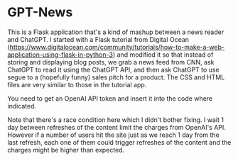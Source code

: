 # GPT-News
This is a Flask application that's a kind of mashup between a news reader and ChatGPT. I started with a Flask tutorial from Digital Ocean (https://www.digitalocean.com/community/tutorials/how-to-make-a-web-application-using-flask-in-python-3) and modified it so that instead of storing and displaying blog posts, we grab a news feed from CNN, ask ChatGPT to read it using the ChatGPT API, and then ask ChatGPT to use segue to a (hopefully funny) sales pitch for a product. The CSS and HTML files are very similar to those in the tutorial app. 

You need to get an OpenAI API token and insert it into the code where indicated. 

Note that there's a race condition here which I didn't bother fixing. I wait 1 day between refreshes of the content limit the charges from OpenAI's API. However if a number of users hit the site just as we reach 1 day from the last refresh, each one of them could trigger refreshes of the content and the charges might be higher than expected. 
